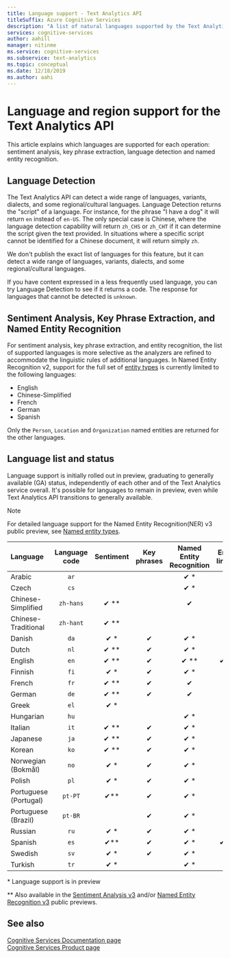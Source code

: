 ```yaml
---
title: Language support - Text Analytics API
titleSuffix: Azure Cognitive Services
description: "A list of natural languages supported by the Text Analytics API. This article explains which languages are supported for each operation: sentiment analysis, key phrase extraction, language detection, and entity recognition."
services: cognitive-services
author: aahill
manager: nitinme
ms.service: cognitive-services
ms.subservice: text-analytics
ms.topic: conceptual
ms.date: 12/18/2019
ms.author: aahi
---
```

# Language and region support for the Text Analytics API

This article explains which languages are supported for each operation: sentiment analysis, key phrase extraction, language detection and named entity recognition.

## Language Detection

The Text Analytics API can detect a wide range of languages, variants, dialects, and some regional/cultural languages.  Language Detection returns the "script" of a language. For instance, for the phrase "I have a dog" it will return  `en` instead of  `en-US`. The only special case is Chinese, where the language detection capability will return `zh_CHS` or `zh_CHT` if it can determine the script given the text provided. In situations where a specific script cannot be identified for a Chinese document, it will return simply `zh`.

We don't publish the exact list of languages for this feature, but it can detect a wide range of languages, variants, dialects, and some regional/cultural languages. 

If you have content expressed in a less frequently used language, you can try Language Detection to see if it returns a code. The response for languages that cannot be detected is `unknown`.

## Sentiment Analysis, Key Phrase Extraction, and Named Entity Recognition

For sentiment analysis, key phrase extraction, and entity recognition, the list of supported languages is more selective as the analyzers are refined to accommodate the linguistic rules of additional languages. In Named Entity Recognition v2, support for the full set of [entity types](how-tos/text-analytics-how-to-entity-linking.md#named-entity-recognition-versions-and-features) is currently limited to the following languages: 
* English
* Chinese-Simplified
* French
* German
* Spanish

Only the `Person`, `Location` and `Organization` named entities are returned for the other languages.

## Language list and status

Language support is initially rolled out in preview, graduating to generally available (GA) status, independently of each other and of the Text Analytics service overall. It's possible for languages to remain in preview, even while Text Analytics API transitions to generally available.

> [!NOTE]
> For detailed language support for the Named Entity Recognition(NER) v3 public preview, see [Named entity types](named-entity-types.md).

| Language              | Language code | Sentiment | Key phrases | Named Entity Recognition | Entity linking |       Notes        |
|:----------------------|:-------------:|:---------:|:-----------:|:------------------------:|:--------------:|:------------------:|
| Arabic                |     `ar`      |           |             |           ✔ \*           |                |                    |
| Czech                 |     `cs`      |           |             |           ✔ \*           |                |                    |
| Chinese-Simplified    |   `zh-hans`   |  ✔ \*\*   |             |            ✔             |                |                    |
| Chinese-Traditional   |   `zh-hant`   |  ✔ \*\*   |             |                          |                |                    |
| Danish                |     `da`      |   ✔ \*    |      ✔      |           ✔ \*           |                |                    |
| Dutch                 |     `nl`      |   ✔ \**   |      ✔      |           ✔ \*           |                |                    |
| English               |     `en`      |   ✔ \**   |      ✔      |          ✔ \*\*          |     ✔ \**      |                    |
| Finnish               |     `fi`      |   ✔ \*    |      ✔      |           ✔ \*           |                |                    |
| French                |     `fr`      |   ✔ \**   |      ✔      |            ✔             |                |                    |
| German                |     `de`      |   ✔ \**   |      ✔      |            ✔             |                |                    |
| Greek                 |     `el`      |   ✔ \*    |             |                          |                |                    |
| Hungarian             |     `hu`      |           |             |           ✔ \*           |                |                    |
| Italian               |     `it`      |   ✔ \**   |      ✔      |           ✔ \*           |                |                    |
| Japanese              |     `ja`      |   ✔ \**   |      ✔      |           ✔ \*           |                |                    |
| Korean                |     `ko`      |   ✔ \*\*  |      ✔      |           ✔ \*           |                |                    |
| Norwegian  (Bokmål)   |     `no`      |   ✔ \*    |      ✔      |           ✔ \*           |                |                    |
| Polish                |     `pl`      |   ✔ \*    |      ✔      |           ✔ \*           |                |                    |
| Portuguese (Portugal) |    `pt-PT`    |   ✔\**    |      ✔      |           ✔ \*           |                | `pt` also accepted |
| Portuguese (Brazil)   |    `pt-BR`    |           |      ✔      |           ✔ \*           |                |                    |
| Russian               |     `ru`      |   ✔ \*    |      ✔      |           ✔ \*           |                |                    |
| Spanish               |     `es`      |   ✔\**    |      ✔      |           ✔ \*           |     ✔ \**      |                    |
| Swedish               |     `sv`      |   ✔ \*    |      ✔      |           ✔ \*           |                |                    |
| Turkish               |     `tr`      |   ✔ \*    |             |           ✔ \*           |                |                    |

\* Language support is in preview

\** Also available in the [Sentiment Analysis v3](https://docs.microsoft.com/azure/cognitive-services/text-analytics/how-tos/text-analytics-how-to-sentiment-analysis#sentiment-analysis-versions-and-features) and/or [Named Entity Recognition v3](how-tos/text-analytics-how-to-entity-linking.md#named-entity-recognition-versions-and-features) public previews.

## See also

[Cognitive Services Documentation page](https://docs.microsoft.com/azure/cognitive-services/)   
[Cognitive Services Product page](https://azure.microsoft.com/services/cognitive-services/)
